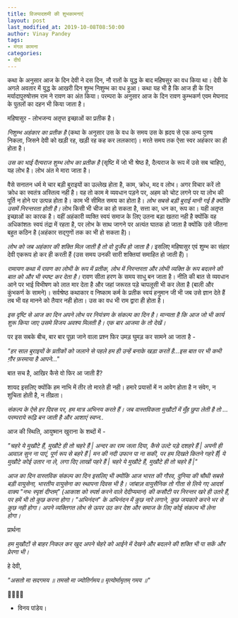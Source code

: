 ```yaml
---
title: विजयादशमी की शुभकामनाएं
layout: post
last_modified_at: 2019-10-08T08:50:00
author: Vinay Pandey
tags:
- मंगल कामना
categories:
- दीर्घ
---
```

कथा के अनुसार आज के दिन देवी ने दस दिन, नौ रातों के युद्ध के बाद महिषसुर का वध किया था। देवी के अगले अवतार में युद्ध के आखरी दिन शुम्भ निशुम्भ का वध हुआ। कथा यह भी है कि आज ही के दिन मर्यादापुरुषोत्तम राम ने रावण का अंत किया। परम्परा के अनुसार आज के दिन रावण कुम्भकर्ण एवम मेघनाद के पुतलों का दहन भी किया जाता है। 

महिषासुर -  लोभजन्य अतृप्त इच्छाओं का प्रतीक है। 

*निशुम्भ अहंकार का प्रतीक है* (कथा के अनुसार उस के वध के समय उस के ह्रदय से एक अन्य पुरुष निकला, जिसने देवी को खड़ी रह, खड़ी रह कह कर ललकारा)। मरते समय तक ऐसा स्वर अहंकार का ही होता है। 

*उस का भाई दैत्यराज शुम्भ लोभ का प्रतीक है* (सृष्टि में जो भी श्रेष्ठ है, दैत्यराज के रूप में उसे सब चाहिए), यह लोभ है। लोभ अंत मे मारा जाता है।

वैसे सनातन धर्म मे चार बड़ी बुराइयों का उल्लेख होता है, काम, क्रोध, मद व लोभ। अगर विचार करें तो क्रोध का स्वतंत्र अस्तित्व नही है। वह तो काम मे व्यवधान पड़ने पर, अहम को चोट लगने पर या लोभ की पूर्ति न होने पर उत्पन्न होता है। काम भी सीमित समय का होता है। *लोभ सबसे बड़ी बुराई मानी गई है क्योंकि उसमें निरन्तरता होती है।* लोभ किसी भी चीज का हो सकता है, सत्ता का, धन का, रूप का। यही अतृप्त इच्छाओं का कारक है। वहीं अहंकारी व्यक्ति स्वयं समाज के लिए उतना बड़ा खतरा नही है क्योंकि वह अधिकांशतः स्वयं तंद्रा में रहता है,  पर लोभ के साथ जागने पर अत्यंत घातक हो जाता है क्योंकि उसे जीतना बहुत कठिन है (अहंकार सद्गुणों तक का भी हो सकता है)। 

*लोभ को जब अहंकार की शक्ति मिल जाती है तो वो दुर्जेय हो जाता है।* इसलिए महिषासुर एवं शुम्भ का संहार देवी एकरूप हो कर ही करती हैं (उस समय उनकी सारी शक्तियां समाहित हो जाती हैं)। 

*रामायण कथा में रावण का लोभी के रूप में प्रतीक, लोभ में निरन्तरता और लोभी व्यक्ति के रूप बदलने की बात को और भी स्पष्ट कर देता है।* रावण सीता हरण के समय साधु बन जाता है। नीति की बात से व्यवधान आने पर भाई विभीषण को लात मार देता है और जहां जरूरत पड़े चापलूसी भी कर लेता है (बाली और कुंभकर्ण के सामने)। सर्वश्रेष्ठ कथाकार व निष्काम कर्म के प्रतीक स्वयं हनुमान जी भी जब उसे ज्ञान देते हैं तब भी वह मानने को तैयार नही होता। उस का वध भी राम द्वारा ही होता है।

*इस दृष्टि से आज का दिन अपने लोभ पर नियंत्रण के संकल्प का दिन है। मान्यता है कि आज जो भी कार्य शुरू किया जाए उसमे विजय अवश्य मिलती है। एक बार आजमा के तो देखें।*

पर इस सबके बीच, बार बार पूछा जाने वाला प्रश्न फिर उमड़ घुमड़ कर सामने आ जाता है -  

_"हर साल बुराइयों के प्रतीकों को जलाने से पहले हम ही उन्हें बनाके खड़ा करतें है...इस बात पर भी कभी ग़ौर फ़रमाया है आपने..."_

बात सच है, आखिर कैसे वो फिर आ जाती हैं? 

शायद इसलिए क्योंकि हम नाभि में तीर तो मारते ही नही। हमारे प्रयासों में न आवेग होता है न संवेग, न शुचिता होती है, न तीव्रता।

*संकल्प के ऐसे हर दिवस पर, हम मात्र अभिनय करते हैं। जब वास्तविकता मुखौटों में मुँह छुपा लेती है तो ... परम्पराये रूढ़ि बन जाती है और आशाएं स्वप्न..*

आज की स्थिति, आयुष्मान खुराना के शब्दों में -

_"चहरे ये मुखौटे हैं,_
_मुखौटे ही तो चहरे हैं |_
_अन्दर का राम जला दिया,_ 
_कैसे उल्टे पड़े दशहरे हैं |_
_अपनी ही आवाज़ सुन ना पाएं,_
_पूर्ण रूप से बहरे हैं |_
_मन की नदी उफान पा ना सकी,_
_पर हम दिखते कितने गहरे हैं|_
_ये मुखौटे कोई उतार ना ले,_ 
_लगा दिए लाखों पहरे हैं |_
_चहरे ये मुखौटे हैं,_ 
_मुखौटे ही तो चहरे हैं |"_

*आज का दिन वास्तविक संकल्प का दिन इसलिए भी क्योंकि आज भारत की गौरव, दुनिया की चौथी सबसे बड़ी वायुसेना, भारतीय वायुसेना का स्थापना दिवस भी है। जांबाज़ वायुसैनिक तो गीता से लिये गए आदर्श वाक्य "नभः स्पृशं दीप्तम्" (आकाश को स्पर्श करने वाले देदीप्यमान) की कसौटी पर निरन्तर खरे ही उतरे हैं, पर हमें भी तो कुछ करना होगा। "अभिनंदन" के अभिनंदन में कुछ नारे लगाने, कुछ जयकारे करने भर से कुछ नही होगा। अपने व्यक्तिगत लोभ से ऊपर उठ कर देश और समाज के लिए कोई संकल्प भी लेना होगा।*

प्रार्थना

*हम मुखौटों से बाहर निकल कर खुद अपने चेहरे को आईने में देखने और बदलने की शक्ति भी पा सकें और प्रेरणा भी।*

हे देवी,

_"असतो मा सदगमय ॥_ 
_तमसो मा ज्योतिर्गमय॥_
_मृत्योर्मामृतम् गमय ॥"_

🙏🌷🌷🙏
- विनय पांडेय।


